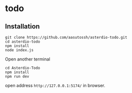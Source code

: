 # todo
## Installation
```
git clone https://github.com/aasutossh/asterdio-todo.git
cd asterdio-todo
npm install
node index.js
```
Open another terminal
```
cd Asterdio-Todo
npm install
npm run dev
```
open address `http://127.0.0.1:5174/` in browser.
